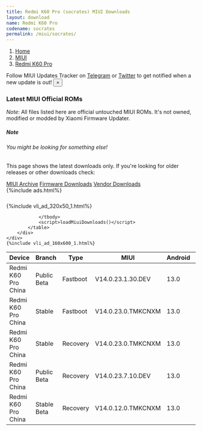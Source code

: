 ```yaml
---
title: Redmi K60 Pro (socrates) MIUI Downloads
layout: download
name: Redmi K60 Pro
codename: socrates
permalink: /miui/socrates/
---
```

<nav aria-label="breadcrumb">
    <ol class="breadcrumb">
        <li class="breadcrumb-item"><a href="/">Home</a></li>
        <li class="breadcrumb-item"><a href="/miui/">MIUI</a></li>
        <li class="breadcrumb-item active" aria-current="page"><a href="/miui/socrates/">Redmi K60 Pro</a></li>
    </ol>
</nav>
<div class="alert alert-primary alert-dismissible fade show" role="alert">
    Follow MIUI Updates Tracker on <a href="https://t.me/MIUIUpdatesTracker" class="alert-link">Telegram</a>
     or <a href="https://twitter.com/MiFwUpdater" class="alert-link">Twitter</a> to get notified when a new update is out!
    <button type="button" class="close" data-dismiss="alert" aria-label="Close">
        <span aria-hidden="true">&times;</span>
    </button>
</div>

### Latest MIUI Official ROMs
*Note*: All files listed here are official untouched MIUI ROMs. It's not owned, modified or modded by Xiaomi Firmware Updater.
<div class="card">
  <div class="card-body">
    <h5 class="card-title">Note</h5>
    <h6 class="card-subtitle mb-2 text-muted">You might be looking for something else!</h6>
    <p class="card-text">This page shows the latest downloads only.
     If you're looking for older releases or other downloads check:</p>
    <a href="/archive/miui/socrates/" class="card-link">MIUI Archive</a>
    <a href="/firmware/socrates/" class="card-link">Firmware Downloads</a>
    <a href="/vendor/socrates/" class="card-link">Vendor Downloads</a>
  </div>
</div>
{%include ads.html%}
<div class="row justify-content-center">
    <div class="col-10">
        <div class="table-responsive-md" style="margin-top: 25px;">
            {%include vli_ad_320x50_1.html%}
            <table id="miui" class="display dt-responsive nowrap compact table table-striped table-hover table-sm">
                <thead class="thead-dark">
                    <tr>
                        <th data-ref="device">Device</th>
                        <th data-ref="branch">Branch</th>
                        <th data-ref="type">Type</th>
                        <th data-ref="miui">MIUI</th>
                        <th data-ref="android">Android</th>
                        <th data-ref="size">Size</th>
                        <th data-ref="size">Date</th>
                        <th data-ref="link">Link</th>
                    </tr>
                </thead>
                <tbody>
                <tr><td>Redmi K60 Pro China</td><td>Public Beta</td><td>Fastboot</td><td>V14.0.23.1.30.DEV</td><td>13.0</td><td>8.0 GB</td><td>2023-01-30</td><td><a href="/miui/socrates/public beta/V14.0.23.1.30.DEV/">Download</a></td></tr>
<tr><td>Redmi K60 Pro China</td><td>Stable</td><td>Fastboot</td><td>V14.0.23.0.TMKCNXM</td><td>13.0</td><td>7.9 GB</td><td>2023-03-27</td><td><a href="/miui/socrates/stable/V14.0.23.0.TMKCNXM/">Download</a></td></tr>
<tr><td>Redmi K60 Pro China</td><td>Stable</td><td>Recovery</td><td>V14.0.23.0.TMKCNXM</td><td>13.0</td><td>6.5 GB</td><td>2023-03-31</td><td><a href="/miui/socrates/stable/V14.0.23.0.TMKCNXM/">Download</a></td></tr>
<tr><td>Redmi K60 Pro China</td><td>Public Beta</td><td>Recovery</td><td>V14.0.23.7.10.DEV</td><td>13.0</td><td>6.4 GB</td><td>2023-07-14</td><td><a href="/miui/socrates/public beta/V14.0.23.7.10.DEV/">Download</a></td></tr>
<tr><td>Redmi K60 Pro China</td><td>Stable Beta</td><td>Recovery</td><td>V14.0.12.0.TMKCNXM</td><td>13.0</td><td>6.5 GB</td><td>2023-01-07</td><td><a href="/miui/socrates/stable beta/V14.0.12.0.TMKCNXM/">Download</a></td></tr>

                </tbody>
                <script>loadMiuiDownloads()</script>
            </table>
        </div>
    </div>
    {%include vli_ad_160x600_1.html%}
</div>
